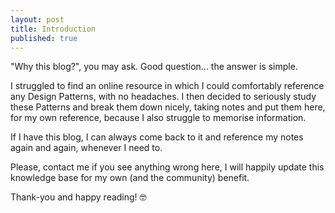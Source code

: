 ```yaml
---
layout: post
title: Introduction
published: true
---
```


"Why this blog?", you may ask.
Good question... the answer is simple.

I struggled to find an online resource in which I could comfortably reference any Design Patterns, with no headaches.
I then decided to seriously study these Patterns and break them down nicely, taking notes and put them here, for my own reference, because I also struggle to memorise information.

If I have this blog, I can always come back to it and reference my notes again and again, whenever I need to.

Please, contact me if you see anything wrong here, I will happily update this knowledge base for my own (and the community) benefit.

Thank-you and happy reading! 🤓
